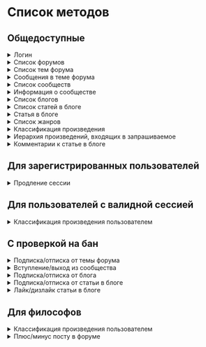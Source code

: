 
# Список методов


## Общедоступные


<details><summary>Логин</summary>
<p>

Создаёт новый аутентификационный токен для пользователя на основе пары логин/пароль


**POST** [/v1/auth/login](../sources/server/internal/endpoints/login.go#L15)

Параметры запроса:


* **login** (form, string) - никнейм пользователя


* **password** (form, string) - пароль




Схема ответа:

```
{
  user_id: uint64        # id пользователя
  token: string          # токен -> X-Session
  refresh_token: string  # токен для продления сессии
}
```
---

</p>
</details>

<details><summary>Список форумов</summary>
<p>



**GET** [/v1/forums](../sources/server/internal/endpoints/show_forums.go#L11)


Схема ответа:

```
{
  forum_blocks: [{               # список блоков форумов
    id: uint64                   # id блока форумов
    title: string                # название
    forums: [{                   # форумы
      id: uint64                 # id форума
      title: string              # название
      forum_description: string  # описание
      moderators: [{             # модераторы
        id: uint64               # id пользователя
        login: string            # логин
        name: string             # имя
        gender: int32            # пол
        avatar: string           # аватар
        class: int32             # класс
        sign: string             # подпись на форуме
      }]
      stats: {                   # статистика
        topic_count: uint64      # количество тем
        message_count: uint64    # количество сообщений
      }
      last_message: {            # последнее сообщение
        id: uint64               # id сообщения
        topic: {                 # тема, в которую входит сообщение
          id: uint64             # id темы
          title: string          # название
        }
        user: {                  # автор
          id: uint64             # id пользователя
          login: string          # логин
          name: string           # имя
          gender: int32          # пол
          avatar: string         # аватар
          class: int32           # класс
          sign: string           # подпись на форуме
        }
        text: string             # текст
        date: {                  # дата и время создания
          seconds: int64
          nanos: int32
        }
      }
    }]
  }]
}
```
---

</p>
</details>

<details><summary>Список тем форума</summary>
<p>



**GET** [/v1/forums/{id}](../sources/server/internal/endpoints/show_forum_topics.go#L14)

Параметры запроса:


* **id** (path, uint64) - айди форума


* **page** (query, uint64) - номер страницы (по умолчанию - 1)


* **limit** (query, uint64) - кол-во записей на странице (по умолчанию - 20)




Схема ответа:

```
{
  topics: [{                 # список тем
    id: uint64               # id темы
    title: string            # название
    topic_type: int32        # тип
    creation: {              # данные о создании
      user: {                # пользователь
        id: uint64           # id пользователя
        login: string        # логин
        name: string         # имя
        gender: int32        # пол
        avatar: string       # аватар
        class: int32         # класс
        sign: string         # подпись на форуме
      }
      date: {                # дата создания
        seconds: int64
        nanos: int32
      }
    }
    is_closed: bool          # тема закрыта?
    is_pinned: bool          # тема закреплена?
    stats: {                 # статистика
      message_count: uint64  # количество сообщений
      view_count: uint64     # количество просмотров
    }
    last_message: {          # последнее сообщение
      id: uint64             # id сообщения
      topic: {               # тема, в которую входит сообщение
        id: uint64           # id темы
        title: string        # название
      }
      user: {                # автор
        id: uint64           # id пользователя
        login: string        # логин
        name: string         # имя
        gender: int32        # пол
        avatar: string       # аватар
        class: int32         # класс
        sign: string         # подпись на форуме
      }
      text: string           # текст
      date: {                # дата и время создания
        seconds: int64
        nanos: int32
      }
    }
  }]
  pages: {                   # страницы
    current: uint64          # текущая
    count: uint64            # количество
  }
}
```
---

</p>
</details>

<details><summary>Сообщения в теме форума</summary>
<p>



**GET** [/v1/topics/{id}](../sources/server/internal/endpoints/show_topic_messages.go#L15)

Параметры запроса:


* **id** (path, uint64) - айди темы


* **page** (query, uint64) - номер страницы (по умолчанию - 1)


* **limit** (query, uint64) - кол-во записей на странице (по умолчанию - 20)


* **order** (query, string) - порядок выдачи (asc - по умолчанию, desc)




Схема ответа:

```
{
  topic: {                     # тема
    id: uint64                 # id темы
    title: string              # название
    topic_type: int32          # тип
    creation: {                # данные о создании
      user: {                  # пользователь
        id: uint64             # id пользователя
        login: string          # логин
        name: string           # имя
        gender: int32          # пол
        avatar: string         # аватар
        class: int32           # класс
        sign: string           # подпись на форуме
      }
      date: {                  # дата создания
        seconds: int64
        nanos: int32
      }
    }
    is_closed: bool            # тема закрыта?
    is_pinned: bool            # тема закреплена?
    stats: {                   # статистика
      message_count: uint64    # количество сообщений
      view_count: uint64       # количество просмотров
    }
    last_message: {            # последнее сообщение
      id: uint64               # id сообщения
      topic: {                 # тема, в которую входит сообщение
        id: uint64             # id темы
        title: string          # название
      }
      user: {                  # автор
        id: uint64             # id пользователя
        login: string          # логин
        name: string           # имя
        gender: int32          # пол
        avatar: string         # аватар
        class: int32           # класс
        sign: string           # подпись на форуме
      }
      text: string             # текст
      date: {                  # дата и время создания
        seconds: int64
        nanos: int32
      }
    }
  }
  forum: {                     # форум, в который входит тема
    id: uint64                 # id форума
    title: string              # название
    forum_description: string  # описание
    moderators: [{             # модераторы
      id: uint64               # id пользователя
      login: string            # логин
      name: string             # имя
      gender: int32            # пол
      avatar: string           # аватар
      class: int32             # класс
      sign: string             # подпись на форуме
    }]
    stats: {                   # статистика
      topic_count: uint64      # количество тем
      message_count: uint64    # количество сообщений
    }
    last_message: {            # последнее сообщение
      id: uint64               # id сообщения
      topic: {                 # тема, в которую входит сообщение
        id: uint64             # id темы
        title: string          # название
      }
      user: {                  # автор
        id: uint64             # id пользователя
        login: string          # логин
        name: string           # имя
        gender: int32          # пол
        avatar: string         # аватар
        class: int32           # класс
        sign: string           # подпись на форуме
      }
      text: string             # текст
      date: {                  # дата и время создания
        seconds: int64
        nanos: int32
      }
    }
  }
  pinnedMessage: {             # закрепленное сообщение, если есть
    id: uint64                 # id сообщения
    creation: {                # данные о создании
      user: {                  # пользователь
        id: uint64             # id пользователя
        login: string          # логин
        name: string           # имя
        gender: int32          # пол
        avatar: string         # аватар
        class: int32           # класс
        sign: string           # подпись на форуме
      }
      date: {                  # дата создания
        seconds: int64
        nanos: int32
      }
    }
    text: string               # текст
    is_censored: bool          # текст изъят модератором?
    stats: {                   # статистика
      rating: int64            # рейтинг
    }
  }
  messages: [{                 # сообщения
    id: uint64                 # id сообщения
    creation: {                # данные о создании
      user: {                  # пользователь
        id: uint64             # id пользователя
        login: string          # логин
        name: string           # имя
        gender: int32          # пол
        avatar: string         # аватар
        class: int32           # класс
        sign: string           # подпись на форуме
      }
      date: {                  # дата создания
        seconds: int64
        nanos: int32
      }
    }
    text: string               # текст
    is_censored: bool          # текст изъят модератором?
    stats: {                   # статистика
      rating: int64            # рейтинг
    }
  }]
  pages: {                     # страницы
    current: uint64            # текущая
    count: uint64              # количество
  }
}
```
---

</p>
</details>

<details><summary>Список сообществ</summary>
<p>



**GET** [/v1/communities](../sources/server/internal/endpoints/show_communities.go#L11)


Схема ответа:

```
{
  main: [{                         # основные рубрики
    id: uint64                     # id рубрики
    title: string                  # название
    community_description: string  # описание
    rules: string                  # правила
    avatar: string                 # аватар
    stats: {                       # статистика
      article_count: uint64        # количество статей
      subscriber_count: uint64     # количество подписчиков
    }
    last_article: {                # последняя статья
      id: uint64                   # id статьи
      title: string                # название
      user: {                      # автор
        id: uint64                 # id пользователя
        login: string              # логин
        name: string               # имя
        gender: int32              # пол
        avatar: string             # аватар
        class: int32               # класс
        sign: string               # подпись на форуме
      }
      date: {                      # дата создания
        seconds: int64
        nanos: int32
      }
    }
  }]
  additional: [{                   # дополнительные рубрики
    id: uint64                     # id рубрики
    title: string                  # название
    community_description: string  # описание
    rules: string                  # правила
    avatar: string                 # аватар
    stats: {                       # статистика
      article_count: uint64        # количество статей
      subscriber_count: uint64     # количество подписчиков
    }
    last_article: {                # последняя статья
      id: uint64                   # id статьи
      title: string                # название
      user: {                      # автор
        id: uint64                 # id пользователя
        login: string              # логин
        name: string               # имя
        gender: int32              # пол
        avatar: string             # аватар
        class: int32               # класс
        sign: string               # подпись на форуме
      }
      date: {                      # дата создания
        seconds: int64
        nanos: int32
      }
    }
  }]
}
```
---

</p>
</details>

<details><summary>Информация о сообществе</summary>
<p>



**GET** [/v1/communities/{id}](../sources/server/internal/endpoints/show_community.go#L14)

Параметры запроса:


* **id** (path, uint64) - айди сообщества


* **page** (query, uint64) - номер страницы (по умолчанию - 1)


* **limit** (query, uint64) - кол-во записей на странице (по умолчанию - 5)




Схема ответа:

```
{
  community: {                     # рубрика
    id: uint64                     # id рубрики
    title: string                  # название
    community_description: string  # описание
    rules: string                  # правила
    avatar: string                 # аватар
    stats: {                       # статистика
      article_count: uint64        # количество статей
      subscriber_count: uint64     # количество подписчиков
    }
    last_article: {                # последняя статья
      id: uint64                   # id статьи
      title: string                # название
      user: {                      # автор
        id: uint64                 # id пользователя
        login: string              # логин
        name: string               # имя
        gender: int32              # пол
        avatar: string             # аватар
        class: int32               # класс
        sign: string               # подпись на форуме
      }
      date: {                      # дата создания
        seconds: int64
        nanos: int32
      }
    }
  }
  moderators: [{                   # модераторы
    id: uint64                     # id пользователя
    login: string                  # логин
    name: string                   # имя
    gender: int32                  # пол
    avatar: string                 # аватар
    class: int32                   # класс
    sign: string                   # подпись на форуме
  }]
  authors: [{                      # авторы
    id: uint64                     # id пользователя
    login: string                  # логин
    name: string                   # имя
    gender: int32                  # пол
    avatar: string                 # аватар
    class: int32                   # класс
    sign: string                   # подпись на форуме
  }]
  articles: [{                     # статьи
    id: uint64                     # id статьи
    title: string                  # название
    creation: {                    # данные о создании
      user: {                      # пользователь
        id: uint64                 # id пользователя
        login: string              # логин
        name: string               # имя
        gender: int32              # пол
        avatar: string             # аватар
        class: int32               # класс
        sign: string               # подпись на форуме
      }
      date: {                      # дата создания
        seconds: int64
        nanos: int32
      }
    }
    text: string                   # текст
    tags: string                   # теги
    stats: {                       # статистика
      like_count: uint64           # количество лайков
      view_count: uint64           # количество просмотров
      comment_count: uint64        # количество комментариев
    }
  }]
  pages: {                         # страницы
    current: uint64                # текущая
    count: uint64                  # количество
  }
}
```
---

</p>
</details>

<details><summary>Список блогов</summary>
<p>



**GET** [/v1/blogs](../sources/server/internal/endpoints/show_blogs.go#L12)

Параметры запроса:


* **page** (query, uint64) - номер страницы (по умолчанию - 1)


* **limit** (query, uint64) - кол-во записей на странице (по умолчанию - 5)


* **sort** (query, string) - сортировать по (кол-ву тем в блоге - article, кол-ву подписчиков - subscriber, дате обновления - update (по умолчанию))




Схема ответа:

```
{
  blogs: [{                     # блоги
    id: uint64                  # id блога
    user: {                     # автор
      id: uint64                # id пользователя
      login: string             # логин
      name: string              # имя
      gender: int32             # пол
      avatar: string            # аватар
      class: int32              # класс
      sign: string              # подпись на форуме
    }
    is_closed: bool             # блог закрыт?
    stats: {                    # статистика
      article_count: uint64     # количество статей
      subscriber_count: uint64  # количество подписчиков
    }
    last_article: {             # последняя статья
      id: uint64                # id статьи
      title: string             # название
      user: {                   # автор
        id: uint64              # id пользователя
        login: string           # логин
        name: string            # имя
        gender: int32           # пол
        avatar: string          # аватар
        class: int32            # класс
        sign: string            # подпись на форуме
      }
      date: {                   # дата создания
        seconds: int64
        nanos: int32
      }
    }
  }]
  pages: {                      # страницы
    current: uint64             # текущая
    count: uint64               # количество
  }
}
```
---

</p>
</details>

<details><summary>Список статей в блоге</summary>
<p>



**GET** [/v1/blogs/{id}](../sources/server/internal/endpoints/show_blog.go#L14)

Параметры запроса:


* **id** (path, uint64) - айди блога


* **page** (query, uint64) - номер страницы (по умолчанию - 1)


* **limit** (query, uint64) - кол-во записей на странице (по умолчанию - 20)




Схема ответа:

```
{
  articles: [{               # статьи
    id: uint64               # id статьи
    title: string            # название
    creation: {              # данные о создании
      user: {                # пользователь
        id: uint64           # id пользователя
        login: string        # логин
        name: string         # имя
        gender: int32        # пол
        avatar: string       # аватар
        class: int32         # класс
        sign: string         # подпись на форуме
      }
      date: {                # дата создания
        seconds: int64
        nanos: int32
      }
    }
    text: string             # текст
    tags: string             # теги
    stats: {                 # статистика
      like_count: uint64     # количество лайков
      view_count: uint64     # количество просмотров
      comment_count: uint64  # количество комментариев
    }
  }]
  pages: {                   # страницы
    current: uint64          # текущая
    count: uint64            # количество
  }
}
```
---

</p>
</details>

<details><summary>Статья в блоге</summary>
<p>



**GET** [/v1/blog_articles/{id}](../sources/server/internal/endpoints/show_article.go#L12)

Параметры запроса:


* **id** (path, uint64) - айди статьи




Схема ответа:

```
{
  article: {                 # статья
    id: uint64               # id статьи
    title: string            # название
    creation: {              # данные о создании
      user: {                # пользователь
        id: uint64           # id пользователя
        login: string        # логин
        name: string         # имя
        gender: int32        # пол
        avatar: string       # аватар
        class: int32         # класс
        sign: string         # подпись на форуме
      }
      date: {                # дата создания
        seconds: int64
        nanos: int32
      }
    }
    text: string             # текст
    tags: string             # теги
    stats: {                 # статистика
      like_count: uint64     # количество лайков
      view_count: uint64     # количество просмотров
      comment_count: uint64  # количество комментариев
    }
  }
}
```
---

</p>
</details>

<details><summary>Список жанров</summary>
<p>



**GET** [/v1/allgenres](../sources/server/internal/endpoints/show_genres.go#L11)


Схема ответа:

```
{
  groups: [{              # группы жанров
    id: uint64            # id группы жанров
    name: string          # название
    genres: [{            # жанры
      id: uint64          # id жанра
      name: string        # название
      info: string        # информация
      subgenres: [...]    # поджанры
      work_count: uint64  # количество произведений (опционально)
      vote_count: uint64  # количество голосов (опционально)
    }]
  }]
}
```
---

</p>
</details>

<details><summary>Классификация произведения</summary>
<p>



**GET** [/v1/work/{id}/classification](../sources/server/internal/endpoints/get_work_classification.go#L11)

Параметры запроса:


* **id** (path, uint64) - айди произведения




Схема ответа:

```
{
  groups: [{                    # группы жанров
    id: uint64                  # id группы жанров
    name: string                # название
    genres: [{                  # жанры
      id: uint64                # id жанра
      name: string              # название
      info: string              # информация
      subgenres: [...]          # поджанры
      work_count: uint64        # количество произведений (опционально)
      vote_count: uint64        # количество голосов (опционально)
    }]
  }]
  classification_count: uint64  # сколько раз пользователи классифицировали произведение
}
```
---

</p>
</details>

<details><summary>Иерархия произведений, входящих в запрашиваемое</summary>
<p>



**GET** [/v1/work/{id}/subworks](../sources/server/internal/endpoints/get_work_subworks.go#L11)

Параметры запроса:


* **id** (path, uint64) - айди произведения


* **depth** (query, uint8) - глубина дерева (1 - 5, по умолчанию - 4)




Схема ответа:

```
{
  work_id: uint64            # айди произведения, для которого был запрос
  subworks: [{               # произведения, входящие в запрашиваемое
    id: uint64               # идентификатор произведения
    orig_name: string        # оригинальное название
    rus_name: string         # название на русском
    year: uint64             # год публикации
    work_type: int32         # тип произведения
    rating: float64          # рейтинг
    marks: uint64            # кол-во оценок
    reviews: uint64          # кол-во отзывов
    plus: bool               # является ли произведение дополнительным
    publish_status: [int32]  # статус публикации (не закончено, в планах, etc.)
    subworks: [...]          # дочерние произведения
  }]
}
```
---

</p>
</details>

<details><summary>Комментарии к статье в блоге</summary>
<p>



**GET** [/v1/blog_articles/{id}/comments](../sources/server/internal/endpoints/blog_article_comments.go#L14)

Параметры запроса:


* **id** (path, uint64) - айди статьи


* **after** (query, string) - дата, после которой искать сообщения (в формате RFC3339)


* **count** (query, uint64) - кол-во комментариев верхнего уровня (по умолчанию - 10, [5, 20])


* **sort** (query, string) - Сортировка (asc, dec, по умолчанию - asc)




Схема ответа:

```
{
  comments: [{          # список комментариев
    id: uint64          # id сообщения
    creation: {         # данные о создании
      user: {           # пользователь
        id: uint64      # id пользователя
        login: string   # логин
        name: string    # имя
        gender: int32   # пол
        avatar: string  # аватар
        class: int32    # класс
        sign: string    # подпись на форуме
      }
      date: {           # дата создания
        seconds: int64
        nanos: int32
      }
    }
    text: string        # текст сообщения
    is_censored: bool   # текст изъят модератором?
    answers: [...]      # ответы на комментарий
  }]
  total_count: uint64   # общее ко-во комментариев у поста
}
```
---

</p>
</details>


## Для зарегистрированных пользователей


<details><summary>Продление сессии</summary>
<p>

Продлевает сессию с помощью рефреш-токена


**POST** [/v1/auth/refresh](../sources/server/internal/endpoints/refresh_auth.go#L17)

Параметры запроса:


* **refresh_token** (form, string) - рефреш-токен, выданный при логине или предыдущем продлении сессии




Схема ответа:

```
{
  user_id: uint64        # id пользователя
  token: string          # токен -> X-Session
  refresh_token: string  # токен для продления сессии
}
```
---

</p>
</details>


## Для пользователей с валидной сессией


<details><summary>Классификация произведения пользователем</summary>
<p>



**GET** [/v1/work/{id}/userclassification](../sources/server/internal/endpoints/get_user_work_genres.go#L11)

Параметры запроса:


* **id** (path, uint64) - айди произведения




Схема ответа:

```
{
  groups: [{              # группы жанров
    id: uint64            # id группы жанров
    name: string          # название
    genres: [{            # жанры
      id: uint64          # id жанра
      name: string        # название
      info: string        # информация
      subgenres: [...]    # поджанры
      work_count: uint64  # количество произведений (опционально)
      vote_count: uint64  # количество голосов (опционально)
    }]
  }]
}
```
---

</p>
</details>


## С проверкой на бан


<details><summary>Подписка/отписка от темы форума</summary>
<p>



**PUT** [/v1/topics/{id}/subscription](../sources/server/internal/endpoints/toggle_forum_topic_subscription.go#L12)

Параметры запроса:


* **id** (path, uint64) - айди темы


* **subscribe** (form, bool) - подписаться - true, отписаться - false




Схема ответа:

```
{}
```
---

</p>
</details>

<details><summary>Вступление/выход из сообщества</summary>
<p>



**PUT** [/v1/communities/{id}/subscription](../sources/server/internal/endpoints/toggle_community_subscription.go#L12)

Параметры запроса:


* **id** (path, uint64) - айди сообщества


* **subscribe** (form, bool) - подписаться - true, отписаться - false




Схема ответа:

```
{}
```
---

</p>
</details>

<details><summary>Подписка/отписка от блога</summary>
<p>



**PUT** [/v1/blogs/{id}/subscription](../sources/server/internal/endpoints/toogle_blog_subscription.go#L12)

Параметры запроса:


* **id** (path, uint64) - айди блога


* **subscribe** (form, bool) - подписаться - true, отписаться - false




Схема ответа:

```
{}
```
---

</p>
</details>

<details><summary>Подписка/отписка от статьи в блоге</summary>
<p>



**PUT** [/v1/blog_articles/{id}/subscription](../sources/server/internal/endpoints/toogle_article_subscription.go#L12)

Параметры запроса:


* **id** (path, uint64) - айди статьи


* **subscribe** (form, bool) - подписаться - true, отписаться - false




Схема ответа:

```
{}
```
---

</p>
</details>

<details><summary>Лайк/дизлайк статьи в блоге</summary>
<p>



**PUT** [/v1/blog_articles/{id}/like](../sources/server/internal/endpoints/toggle_article_like.go#L11)

Параметры запроса:


* **id** (path, uint64) - айди статьи


* **like** (form, bool) - лайк - true, dislike - false




Схема ответа:

```
{
  like_count: uint64  # количество лайков
}
```
---

</p>
</details>


## Для философов


<details><summary>Классификация произведения пользователем</summary>
<p>



**PUT** [/v1/work/{id}/userclassification](../sources/server/internal/endpoints/set_work_genres.go#L14)

Параметры запроса:


* **id** (path, uint64) - айди произведения


* **genres** (form, string) - айди жанров, разделённые запятыми




Схема ответа:

```
{}
```
---

</p>
</details>

<details><summary>Плюс/минус посту в форуме</summary>
<p>



**PUT** [/v1/forum_messages/{id}/voting](../sources/server/internal/endpoints/toggle_forum_message_voting.go#L12)

Параметры запроса:


* **id** (path, uint64) - id сообщения


* **vote** (form, string) - плюс посту - plus, минус посту - minus, удалить голос - none (для модераторов)




Схема ответа:

```
{}
```
---

</p>
</details>


